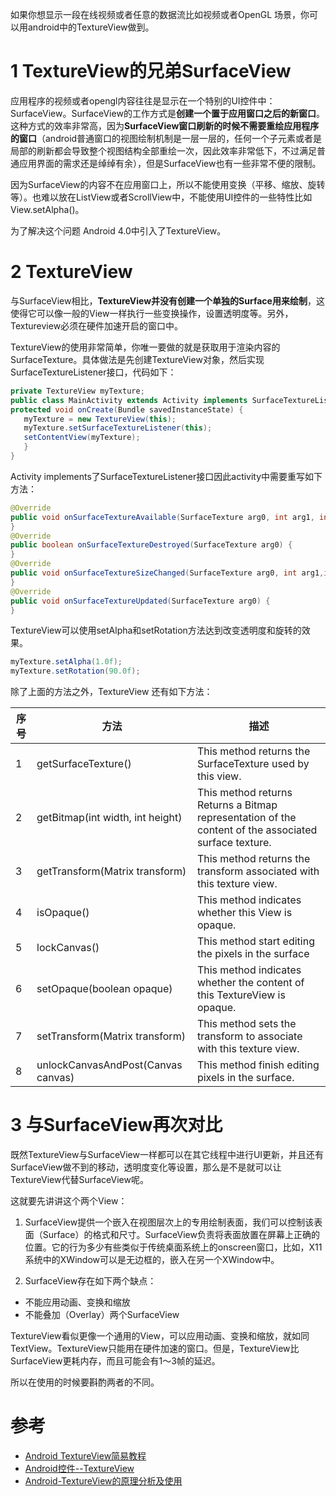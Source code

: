 
如果你想显示一段在线视频或者任意的数据流比如视频或者OpenGL 场景，你可以用android中的TextureView做到。

# 1 TextureView的兄弟SurfaceView
应用程序的视频或者opengl内容往往是显示在一个特别的UI控件中：SurfaceView。SurfaceView的工作方式是**创建一个置于应用窗口之后的新窗口**。这种方式的效率非常高，因为**SurfaceView窗口刷新的时候不需要重绘应用程序的窗口**（android普通窗口的视图绘制机制是一层一层的，任何一个子元素或者是局部的刷新都会导致整个视图结构全部重绘一次，因此效率非常低下，不过满足普通应用界面的需求还是绰绰有余），但是SurfaceView也有一些非常不便的限制。

因为SurfaceView的内容不在应用窗口上，所以不能使用变换（平移、缩放、旋转等）。也难以放在ListView或者ScrollView中，不能使用UI控件的一些特性比如View.setAlpha()。

为了解决这个问题 Android 4.0中引入了TextureView。

# 2 TextureView

与SurfaceView相比，**TextureView并没有创建一个单独的Surface用来绘制**，这使得它可以像一般的View一样执行一些变换操作，设置透明度等。另外，Textureview必须在硬件加速开启的窗口中。

TextureView的使用非常简单，你唯一要做的就是获取用于渲染内容的SurfaceTexture。具体做法是先创建TextureView对象，然后实现SurfaceTextureListener接口，代码如下：

```java
private TextureView myTexture;
public class MainActivity extends Activity implements SurfaceTextureListener{
protected void onCreate(Bundle savedInstanceState) {
   myTexture = new TextureView(this);
   myTexture.setSurfaceTextureListener(this);
   setContentView(myTexture);
   }
}
```


Activity implements了SurfaceTextureListener接口因此activity中需要重写如下方法：
```java
@Override
public void onSurfaceTextureAvailable(SurfaceTexture arg0, int arg1, int arg2) {
}
@Override
public boolean onSurfaceTextureDestroyed(SurfaceTexture arg0) {
}
@Override
public void onSurfaceTextureSizeChanged(SurfaceTexture arg0, int arg1,int arg2) {
}
@Override
public void onSurfaceTextureUpdated(SurfaceTexture arg0) {
}
```


TextureView可以使用setAlpha和setRotation方法达到改变透明度和旋转的效果。
```java
myTexture.setAlpha(1.0f);
myTexture.setRotation(90.0f);
```

除了上面的方法之外，TextureView 还有如下方法：

序号 |	方法 | 描述
-- | -- | --
1	| getSurfaceTexture()                       | This method returns the SurfaceTexture used by this view.
2	| getBitmap(int width, int height)          | This method returns Returns a Bitmap representation of the content of the associated surface texture.
3	| getTransform(Matrix transform)            | This method returns the transform associated with this texture view.
4	| isOpaque()                                | This method indicates whether this View is opaque.
5	| lockCanvas()                              | This method start editing the pixels in the surface
6	| setOpaque(boolean opaque)                 | This method indicates whether the content of this TextureView is opaque.
7	| setTransform(Matrix transform)            | This method sets the transform to associate with this texture view.
8	| unlockCanvasAndPost(Canvas canvas)        | This method finish editing pixels in the surface.


# 3 与SurfaceView再次对比

既然TextureView与SurfaceView一样都可以在其它线程中进行UI更新，并且还有SurfaceView做不到的移动，透明度变化等设置，那么是不是就可以让TextureView代替SurfaceView呢。

这就要先讲讲这个两个View：

1. SurfaceView提供一个嵌入在视图层次上的专用绘制表面，我们可以控制该表面（Surface）的格式和尺寸。SurfaceView负责将表面放置在屏幕上正确的位置。它的行为多少有些类似于传统桌面系统上的onscreen窗口，比如，X11系统中的XWindow可以是无边框的，嵌入在另一个XWindow中。

2. SurfaceView存在如下两个缺点：
* 不能应用动画、变换和缩放
* 不能叠加（Overlay）两个SurfaceView

TextureView看似更像一个通用的View，可以应用动画、变换和缩放，就如同TextView。TextureView只能用在硬件加速的窗口。但是，TextureView比SurfaceView更耗内存，而且可能会有1～3帧的延迟。

所以在使用的时候要斟酌两者的不同。


# 参考
* [Android TextureView简易教程](http://www.jcodecraeer.com/a/anzhuokaifa/androidkaifa/2014/1213/2153.html)
* [Android控件--TextureView](https://blog.csdn.net/HardWorkingAnt/article/details/72784044)
* [Android-TextureView的原理分析及使用](https://blog.csdn.net/u013068887/article/details/79326893)


